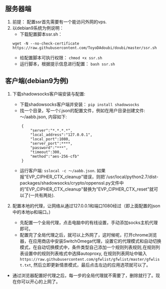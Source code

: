 ## 服务器端
1. 前提： 配置ssr首先需要有一个能访问外网的vps.  
2. 以debian9系统为例说明：  
   - 下载配置脚本ssr.sh：
   ```
   wget -N --no-check-certificate https://raw.githubusercontent.com/ToyoDAdoubi/doubi/master/ssr.sh  
   ```
   - 给配置脚本可执行权限： `chmod +x ssr.sh`  
   - 运行脚本，根据提示信息进行配置： `bash ssr.sh`  

## 客户端(debian9为例)  
1. 下载shadowsocks客户端安装与配置:  
   - 下载shadowsocks客户端并安装： `pip install shadowsocks` 
   - 找一个目录，写一个/.json的配置文件，例如在用户目录创建文件: ～/aabb.json, 内容如下:  
    ```
        {
            "server":"*.*.*.*", 
            "local_address":"127.0.0.1",
            "local_port":1080,
            "server_port":****,
            "password":"***",
            "timeout":300,
            "method":"aes-256-cfb"
        }     
    ```

   - 运行客户端: `sslocal -c ～/aabb.json`. 如果报"EVP_CIPHER_CTX_cleanup"错误，则把`/usr/local/python2.7/dist-packages/shadowsocks/crypto/oppenssl.py文件中的"EVP_CIPHER_CTX_cleanup"替换为"EVP_CIPHER_CTX_reset"就可以了(一共有两处).  
2. 配置本地的代理，让网络从通过127.0.0.1和端口1080经过（即上面配置的json中的本地ip和端口。)  
   - 先配置一个全局代理，点击电脑中的有线设置，手动添加socks主机代理即可。
   - 配置完了全局代理之后，就可以上外网了，这时候呢，打开chrome浏览器，在应用商店中安装SwitchOmega代理，设置它的代理模式和自动切换模式，在自动切换模式中，条件类型自己添加一个规则列表规则,在规则列表设置中的规则列表格式中选择autoproxy, 在规则列表网址中输入`https://raw.githubusercontent.com/gfwlist/gfwlist/master/gfwlist.txt`, 然后立即更新情景模式，最后点击左边的应用选项就可以了。
  - 通过浏览器配置好代理之后，每一步的全局代理就不需要了，删除就行了。现在你可以开心的上网了。
